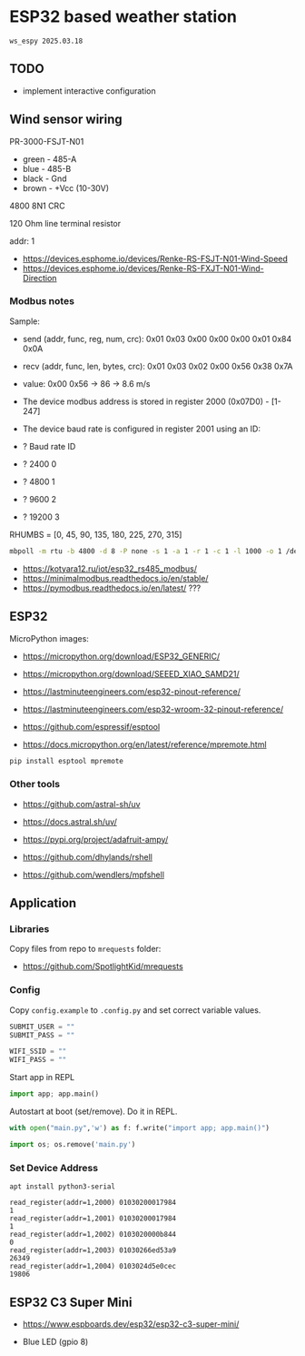 # ESP32 based weather station

```ws_espy 2025.03.18```

## TODO

- implement interactive configuration


## Wind sensor wiring

PR-3000-FSJT-N01

- green - 485-A
- blue  - 485-B
- black - Gnd
- brown - +Vcc (10-30V)

4800 8N1 CRC

120 Ohm line terminal resistor

addr: 1

- https://devices.esphome.io/devices/Renke-RS-FSJT-N01-Wind-Speed
- https://devices.esphome.io/devices/Renke-RS-FXJT-N01-Wind-Direction

### Modbus notes

Sample:

- send (addr, func, reg, num, crc): 0x01  0x03  0x00 0x00  0x00 0x01  0x84 0x0A
- recv (addr, func, len, bytes, crc): 0x01  0x03  0x02  0x00 0x56  0x38 0x7A
- value: 0x00 0x56 -> 86 -> 8.6 m/s

- The device modbus address is stored in register 2000 (0x07D0) - [1-247] 
- The device baud rate is configured in register 2001 using an ID:

- ? Baud rate ID
- ? 2400  0
- ? 4800  1
- ? 9600  2
- ? 19200 3

RHUMBS = [0, 45, 90, 135, 180, 225, 270, 315]


```sh
mbpoll -m rtu -b 4800 -d 8 -P none -s 1 -a 1 -r 1 -c 1 -l 1000 -o 1 /dev/tty.usbserial-1340
```

- https://kotyara12.ru/iot/esp32_rs485_modbus/
- https://minimalmodbus.readthedocs.io/en/stable/
- https://pymodbus.readthedocs.io/en/latest/ ???

## ESP32

MicroPython images:

- https://micropython.org/download/ESP32_GENERIC/
- https://micropython.org/download/SEEED_XIAO_SAMD21/


- https://lastminuteengineers.com/esp32-pinout-reference/
- https://lastminuteengineers.com/esp32-wroom-32-pinout-reference/
- https://github.com/espressif/esptool
- https://docs.micropython.org/en/latest/reference/mpremote.html

```sh
pip install esptool mpremote
```

### Other tools

- https://github.com/astral-sh/uv
- https://docs.astral.sh/uv/

- https://pypi.org/project/adafruit-ampy/
- https://github.com/dhylands/rshell
- https://github.com/wendlers/mpfshell

## Application

### Libraries

Copy files from repo to `mrequests` folder:

- https://github.com/SpotlightKid/mrequests

### Config

Copy `config.example` to `.config.py` and set correct variable values.

```python
SUBMIT_USER = ""
SUBMIT_PASS = ""

WIFI_SSID = ""
WIFI_PASS = ""
```

Start app in REPL

```python
import app; app.main()
```

Autostart at boot (set/remove). Do it in REPL.

```python
with open("main.py",'w') as f: f.write("import app; app.main()")

import os; os.remove('main.py')
```

### Set Device Address

```apt install python3-serial```

```
read_register(addr=1,2000) 01030200017984
1
read_register(addr=1,2001) 01030200017984
1
read_register(addr=1,2002) 0103020000b844
0
read_register(addr=1,2003) 01030266ed53a9
26349
read_register(addr=1,2004) 0103024d5e0cec
19806
```

## ESP32 C3 Super Mini

- <https://www.espboards.dev/esp32/esp32-c3-super-mini/>

- Blue LED (gpio 8)
